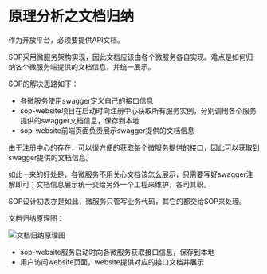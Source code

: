 # 原理分析之文档归纳

作为开放平台，必须要提供API文档。

SOP采用微服务架构实现，因此文档应该由各个微服务各自实现。难点是如何归纳各个微服务端提供的文档信息，并统一展示。

SOP的解决思路如下：

- 各微服务使用swagger定义自己的接口信息
- sop-website项目在启动时向注册中心获取所有服务实例，分别调用各个服务提供的swagger文档信息，保存到本地
- sop-website前端页面负责展示swagger提供的文档信息

由于注册中心的存在，可以很方便的获取每个微服务提供的接口，因此可以获取到swagger提供的文档信息。

如此一来的好处是，各微服务不用关心文档该怎么展示，只需要写好swagger注解即可；文档信息展示统一交给另外一个工程来维护，各司其职。

SOP设计初衷亦是如此，微服务只管写业务代码，其它的都交给SOP来处理。

文档归纳原理图：

![文档归纳原理图](images/90013_1.png "10090_1.png")

- sop-website服务启动时向各微服务获取接口信息，保存到本地
- 用户访问website页面，website提供对应的接口文档并展示


